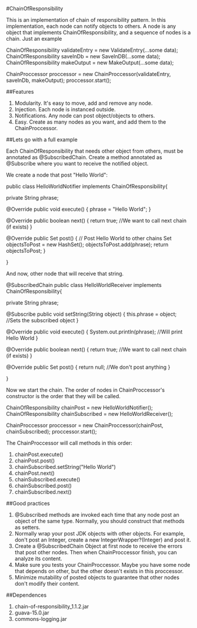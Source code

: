 #ChainOfResponsibility

This is an implementation of chain of responsibility pattern. In this implementation, each node can notify objects to others. A node is any object that implements ChainOfResponsibility, and a sequence of nodes is a chain.
Just an example

ChainOfResponsibility validateEntry = new ValidateEntry(...some data);
ChainOfResponsibility saveInDb = new SaveInDB(...some data);
ChainOfResponsibility makeOutput = new MakeOutput(...some data);

ChainProccessor proccessor = new ChainProccessor(validateEntry, saveInDb, makeOutput);
proccessor.start();

##Features

1. Modularity. It's easy to move, add and remove any node.
2. Injection. Each node is instanced outside.
3. Notifications. Any node can post object/objects to others.
4. Easy. Create as many nodes as you want, and add them to the ChainProccessor. 

##Lets go with a full example

Each ChainOfResponsibility that needs other object from others, must be annotated as @SubscribedChain. Create a method annotated as @Subscribe where you want to receive the notified object.

We create a node that post "Hello World":

public class HelloWorldNotifier implements ChainOfResponsibility{

   private String phrase;

   @Override
   public void execute() {
      phrase = "Hello World";
   }

   @Override
   public boolean next() {
      return true; //We want to call next chain (if exists)
   }

   @Override
   public Set<Object> post() { // Post Hello World to other chains
      Set<Object> objectsToPost = new HashSet<Object>();
      objectsToPost.add(phrase);
      return objectsToPost;
   }
                
}

And now, other node that will receive that string.

@SubscribedChain
public class HelloWorldReceiver implements ChainOfResponsibility{
                
   private String phrase;

   @Subscribe
   public void setString(String object) {
      this.phrase = object; //Sets the subscribed object
   }

   @Override
   public void execute() {
      System.out.println(phrase); //Will print Hello World
   }

   @Override
   public boolean next() {
      return true; //We want to call next chain (if exists)
   }

   @Override
   public Set<Object> post() {
      return null; //We don't post anything
   }
                
}

Now we start the chain. The order of nodes in ChainProccessor's constructor is the order that they will be called.

ChainOfResponsibility chainPost = new HelloWorldNotifier();
ChainOfResponsibility chainSubscribed = new HelloWorldReceiver();

ChainProccessor proccessor = new ChainProccessor(chainPost, chainSubscribed);
proccessor.start();

The ChainProccessor will call methods in this order:

1. chainPost.execute()
2. chainPost.post()
3. chainSubscribed.setString("Hello World")
4. chainPost.next()
5. chainSubscribed.execute()
6. chainSubscribed.post()
7. chainSubscribed.next() 

##Good practices

1. @Subscribed methods are invoked each time that any node post an object of the same type. Normally, you should construct that methods as setters.
2. Normally wrap your post JDK objects with other objects. For example, don't post an Integer, create a new IntegerWrapper?(Integer) and post it.
3. Create a @SubscribedChain Object at first node to receive the errors that post other nodes. Then when ChainProccessor finish, you can analyze its content.
4. Make sure you tests your ChainProccessor. Maybe you have some node that depends on other, but the other doesn't exists in this proccessor.
5. Minimize mutability of posted objects to guarantee that other nodes don't modify their content. 

##Dependences

1. chain-of-responsibility_1.1.2.jar
2. guava-15.0.jar
3. commons-logging.jar 
